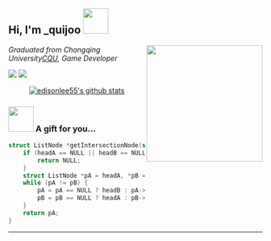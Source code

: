 <h2> Hi, I'm _quijoo <img src="https://cdn.staticaly.com/gh/quijoo/quijoo/1.0/mar.png" width="50"></h2>
<img align='right' src="https://cdn.staticaly.com/gh/quijoo/quijoo/1.0/link.jpg" width="230">
<p><em>Graduated from Chongqing University<a href="https://www.cqu.edu.cn/">CQU</a>, Game Developer
</em></p>

[![](https://img.shields.io/static/v1?label=Github&message=quijoo&color=00D04E)](https://github.com/quijoo)
[![](https://img.shields.io/static/v1?label=Blog&message=iland&color=FF3468)](https://quijoo.github.io)


<p align="center">
  <a href="https://github.com/quijoo"><img src="https://github-readme-stats.vercel.app/api?username=quijoo&hide_border=true&show_icons=true" alt="edisonlee55's github stats"></a>
  
### <img src="https://media.giphy.com/media/VgCDAzcKvsR6OM0uWg/giphy.gif" width="50"> A gift for you...  

```c
struct ListNode *getIntersectionNode(struct ListNode *headA, struct ListNode *headB) {
    if (headA == NULL || headB == NULL) {
        return NULL;
    }
    struct ListNode *pA = headA, *pB = headB;
    while (pA != pB) {
        pA = pA == NULL ? headB : pA->next;
        pB = pB == NULL ? headA : pB->next;
    }
    return pA;
}
```

---
  
